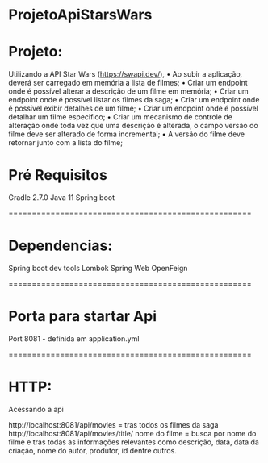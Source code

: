 # ProjetoApiStarsWars

# Projeto:

Utilizando a API Star Wars (https://swapi.dev/), 
•	Ao subir a aplicação, deverá ser carregado em memória a lista de filmes;
•	Criar um endpoint onde é possível alterar a descrição de um filme em memória;
•	Criar um endpoint onde é possível listar os filmes da saga;
•	Criar um endpoint onde é possível exibir detalhes de um filme;
•	Criar um endpoint onde é possível detalhar um filme especifico;
•	Criar um mecanismo de controle de alteração onde toda vez que uma descrição é alterada, o campo versão do filme deve ser alterado de forma incremental;
•	A versão do filme deve retornar junto com a lista do filme;


# Pré Requisitos

Gradle 2.7.0
Java 11
Spring boot

====================================================

# Dependencias: 

Spring boot dev tools
Lombok
Spring Web
OpenFeign

====================================================

# Porta para startar Api

Port 8081 - definida em application.yml

====================================================

# HTTP: 

Acessando a api

http://localhost:8081/api/movies = tras todos os filmes da saga 
http://localhost:8081/api/movies/title/ nome do filme = busca por nome do filme e tras todas as informações relevantes como descrição, data,
data da criação, nome do autor, produtor, id dentre outros. 




